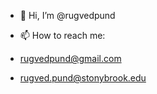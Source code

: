 - 👋 Hi, I’m @rugvedpund

- 📫 How to reach me:
-   rugvedpund@gmail.com
-   rugved.pund@stonybrook.edu

<!---

- 👀 I’m interested in ...
- 🌱 I’m currently learning ...
- 💞️ I’m looking to collaborate on ...

rugvedpund/rugvedpund is a ✨ special ✨ repository because its `README.md` (this file) appears on your GitHub profile.
You can click the Preview link to take a look at your changes.
--->
